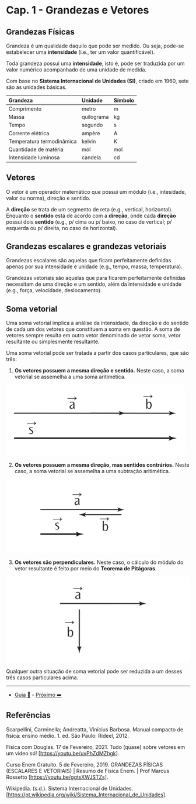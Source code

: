 # Cap. 1 - Grandezas e Vetores

## Grandezas Físicas

Grandeza é um qualidade daquilo que pode ser medido. Ou seja, pode-se estabelecer uma **intensidade** (i.e., ter um valor quantificável).

Toda grandeza possui uma **intensidade**, isto é, pode ser traduzida por um valor numérico acompanhado de uma unidade de medida.

Com base no **Sistema Internacional de Unidades (SI)**, criado em 1960, sete são as unidades básicas.

| Grandeza                  | Unidade    | Símbolo |
| :------------------------ | :--------- | :------ |
| Comprimento               | metro      | m       |
| Massa                     | quilograma | kg      |
| Tempo                     | segundo    | s       |
| Corrente elétrica         | ampère     | A       |
| Temperatura termodinâmica | kelvin     | K       |
| Quantidade de matéria     | mol        | mol     |
| Intensidade luminosa      | candela    | cd      |

## Vetores

O vetor é um operador matemático que possui um módulo (i.e., intesidade, valor ou norma), direção e sentido.

A **direção** se trata de um segmento de reta (e.g., vertical, horizontal). Enquanto o **sentido** está de acordo com a **direção**, onde cada **direção** possui dois **sentido** (e.g., p/ cima ou p/ baixo, no caso de vertical; p/ esquerda ou p/ direita, no caso de horizontal).

## Grandezas escalares e grandezas vetoriais

Grandezas escalares são aquelas que ficam perfeitamente definidas apenas por sua intensidade e unidade (e.g., tempo, massa, temperatura).

Grandezas vetoriais são aquelas que para ficarem perfeitamente definidas necessitam de uma direção e um sentido, além da intensidade e unidade (e.g., força, velocidade, deslocamento).

## Soma vetorial

Uma soma vetorial implica a análise da intensidade, da direção e do sentido de cada um dos vetores que constituem a soma em questão. A soma de vetores sempre resulta em outro vetor denominado de vetor soma, vetor resultante ou simplesmente resultante.

Uma soma vetorial pode ser tratada a partir dos casos particulares, que são três:

1. **Os vetores possuem a mesma direção e sentido.** Neste caso, a soma vetorial se assemelha a uma soma aritimética.

![Caso 1 Soma de Vetorial](https://github.com/hananitallyson/meus-estudos/blob/main/fisica/img/caso-1-soma-vetorial.png)

2. **Os vetores possuem a mesma direção, mas sentidos contrários.** Neste caso, a soma vetorial se assemelha a uma subtração aritimética.

![Caso 2 Soma de Vetorial](https://github.com/hananitallyson/meus-estudos/blob/main/fisica/img/caso-2-soma-vetorial.png)

3. **Os vetores são perpendiculares.** Neste caso, o cálculo do módulo do vetor resultante é feito por meio do **Teorema de Pitágoras**.

![Caso 3 Soma de Vetorial](https://github.com/hananitallyson/meus-estudos/blob/main/fisica/img/caso-3-soma-vetorial.png)

Qualquer outra situação de soma vetorial pode ser reduzida a um desses três casos particulares acima.

---

- [Guia 📝](../guia-de-fisica.md) - [Próximo ➡️](1-grandezas-e-vetores.md)

## Referências

Scarpellini, Carminella; Andreatta, Vinícius Barbosa. Manual compacto de física: ensino médio. 1. ed. São Paulo: Rideel, 2012.

Física com Douglas. 17 de Fevereiro, 2021. Tudo (quase) sobre vetores em um vídeo só! [https://youtu.be/uvPhZdMZhgk].

Curso Enem Gratuito. 5 de Fevereiro, 2019. GRANDEZAS FÍSICAS (ESCALARES E VETORIAIS) | Resumo de Física Enem. | Prof Marcus Rossetto [https://youtu.be/ggtsXWJSTZs].

Wikipedia. (s.d.). Sistema Internacional de Unidades. [https://pt.wikipedia.org/wiki/Sistema_Internacional_de_Unidades].
